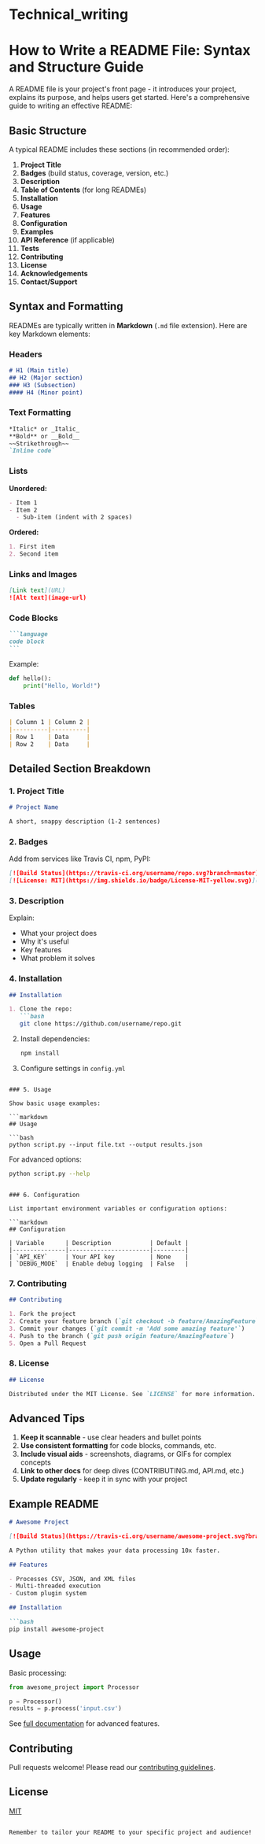 # Technical_writing
# How to Write a README File: Syntax and Structure Guide

A README file is your project's front page - it introduces your project, explains its purpose, and helps users get started. Here's a comprehensive guide to writing an effective README:

## Basic Structure

A typical README includes these sections (in recommended order):

1. **Project Title**
2. **Badges** (build status, coverage, version, etc.)
3. **Description**
4. **Table of Contents** (for long READMEs)
5. **Installation**
6. **Usage**
7. **Features**
8. **Configuration**
9. **Examples**
10. **API Reference** (if applicable)
11. **Tests**
12. **Contributing**
13. **License**
14. **Acknowledgements**
15. **Contact/Support**

## Syntax and Formatting

READMEs are typically written in **Markdown** (`.md` file extension). Here are key Markdown elements:

### Headers

```markdown
# H1 (Main title)
## H2 (Major section)
### H3 (Subsection)
#### H4 (Minor point)
```

### Text Formatting

```markdown
*Italic* or _Italic_
**Bold** or __Bold__
~~Strikethrough~~
`Inline code`
```

### Lists

**Unordered:**
```markdown
- Item 1
- Item 2
  - Sub-item (indent with 2 spaces)
```

**Ordered:**
```markdown
1. First item
2. Second item
```

### Links and Images

```markdown
[Link text](URL)
![Alt text](image-url)
```

### Code Blocks

````markdown
```language
code block
```
````

Example:
```python
def hello():
    print("Hello, World!")
```

### Tables

```markdown
| Column 1 | Column 2 |
|----------|----------|
| Row 1    | Data     |
| Row 2    | Data     |
```

## Detailed Section Breakdown

### 1. Project Title

```markdown
# Project Name

A short, snappy description (1-2 sentences)
```

### 2. Badges

Add from services like Travis CI, npm, PyPI:

```markdown
[![Build Status](https://travis-ci.org/username/repo.svg?branch=master)](https://travis-ci.org/username/repo)
[![License: MIT](https://img.shields.io/badge/License-MIT-yellow.svg)](https://opensource.org/licenses/MIT)
```

### 3. Description

Explain:
- What your project does
- Why it's useful
- Key features
- What problem it solves

### 4. Installation

```markdown
## Installation

1. Clone the repo:
   ```bash
   git clone https://github.com/username/repo.git
   ```
2. Install dependencies:
   ```bash
   npm install
   ```
3. Configure settings in `config.yml`
```

### 5. Usage

Show basic usage examples:

```markdown
## Usage

```bash
python script.py --input file.txt --output results.json
```

For advanced options:
```bash
python script.py --help
```
```

### 6. Configuration

List important environment variables or configuration options:

```markdown
## Configuration

| Variable      | Description           | Default |
|---------------|-----------------------|---------|
| `API_KEY`     | Your API key          | None    |
| `DEBUG_MODE`  | Enable debug logging  | False   |
```

### 7. Contributing

```markdown
## Contributing

1. Fork the project
2. Create your feature branch (`git checkout -b feature/AmazingFeature`)
3. Commit your changes (`git commit -m 'Add some amazing feature'`)
4. Push to the branch (`git push origin feature/AmazingFeature`)
5. Open a Pull Request
```

### 8. License

```markdown
## License

Distributed under the MIT License. See `LICENSE` for more information.
```

## Advanced Tips

1. **Keep it scannable** - use clear headers and bullet points
2. **Use consistent formatting** for code blocks, commands, etc.
3. **Include visual aids** - screenshots, diagrams, or GIFs for complex concepts
4. **Link to other docs** for deep dives (CONTRIBUTING.md, API.md, etc.)
5. **Update regularly** - keep it in sync with your project

## Example README

```markdown
# Awesome Project

[![Build Status](https://travis-ci.org/username/awesome-project.svg?branch=master)](https://travis-ci.org/username/awesome-project)

A Python utility that makes your data processing 10x faster.

## Features

- Processes CSV, JSON, and XML files
- Multi-threaded execution
- Custom plugin system

## Installation

```bash
pip install awesome-project
```

## Usage

Basic processing:
```python
from awesome_project import Processor

p = Processor()
results = p.process('input.csv')
```

See [full documentation](docs/usage.md) for advanced features.

## Contributing

Pull requests welcome! Please read our [contributing guidelines](CONTRIBUTING.md).

## License

[MIT](LICENSE)
```

Remember to tailor your README to your specific project and audience!
